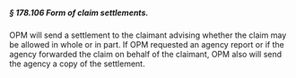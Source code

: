 ##### § 178.106 Form of claim settlements. #####

OPM will send a settlement to the claimant advising whether the claim may be allowed in whole or in part. If OPM requested an agency report or if the agency forwarded the claim on behalf of the claimant, OPM also will send the agency a copy of the settlement.